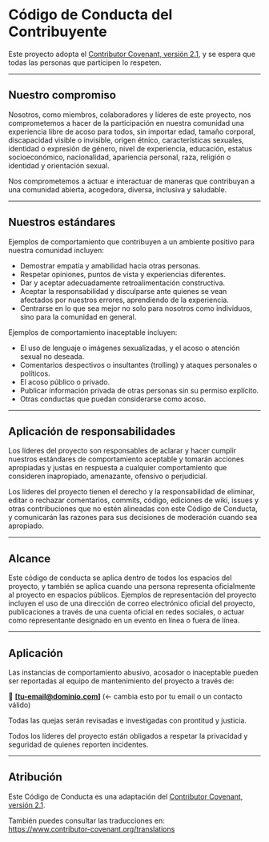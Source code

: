 # Código de Conducta del Contribuyente

Este proyecto adopta el [Contributor Covenant, versión 2.1](https://www.contributor-covenant.org/version/2/1/code_of_conduct.html), y se espera que todas las personas que participen lo respeten.

---

## Nuestro compromiso

Nosotros, como miembros, colaboradores y líderes de este proyecto, nos comprometemos a hacer de la participación en nuestra comunidad una experiencia libre de acoso para todos, sin importar edad, tamaño corporal, discapacidad visible o invisible, origen étnico, características sexuales, identidad o expresión de género, nivel de experiencia, educación, estatus socioeconómico, nacionalidad, apariencia personal, raza, religión o identidad y orientación sexual.

Nos comprometemos a actuar e interactuar de maneras que contribuyan a una comunidad abierta, acogedora, diversa, inclusiva y saludable.

---

## Nuestros estándares

Ejemplos de comportamiento que contribuyen a un ambiente positivo para nuestra comunidad incluyen:

- Demostrar empatía y amabilidad hacia otras personas.
- Respetar opiniones, puntos de vista y experiencias diferentes.
- Dar y aceptar adecuadamente retroalimentación constructiva.
- Aceptar la responsabilidad y disculparse ante quienes se vean afectados por nuestros errores, aprendiendo de la experiencia.
- Centrarse en lo que sea mejor no solo para nosotros como individuos, sino para la comunidad en general.

Ejemplos de comportamiento inaceptable incluyen:

- El uso de lenguaje o imágenes sexualizadas, y el acoso o atención sexual no deseada.
- Comentarios despectivos o insultantes (trolling) y ataques personales o políticos.
- El acoso público o privado.
- Publicar información privada de otras personas sin su permiso explícito.
- Otras conductas que puedan considerarse como acoso.

---

## Aplicación de responsabilidades

Los líderes del proyecto son responsables de aclarar y hacer cumplir nuestros estándares de comportamiento aceptable y tomarán acciones apropiadas y justas en respuesta a cualquier comportamiento que consideren inapropiado, amenazante, ofensivo o perjudicial.

Los líderes del proyecto tienen el derecho y la responsabilidad de eliminar, editar o rechazar comentarios, commits, código, ediciones de wiki, issues y otras contribuciones que no estén alineadas con este Código de Conducta, y comunicarán las razones para sus decisiones de moderación cuando sea apropiado.

---

## Alcance

Este código de conducta se aplica dentro de todos los espacios del proyecto, y también se aplica cuando una persona representa oficialmente al proyecto en espacios públicos. Ejemplos de representación del proyecto incluyen el uso de una dirección de correo electrónico oficial del proyecto, publicaciones a través de una cuenta oficial en redes sociales, o actuar como representante designado en un evento en línea o fuera de línea.

---

## Aplicación

Las instancias de comportamiento abusivo, acosador o inaceptable pueden ser reportadas al equipo de mantenimiento del proyecto a través de:

📧 **[tu-email@dominio.com]** (← cambia esto por tu email o un contacto válido)

Todas las quejas serán revisadas e investigadas con prontitud y justicia.

Todos los líderes del proyecto están obligados a respetar la privacidad y seguridad de quienes reporten incidentes.

---

## Atribución

Este Código de Conducta es una adaptación del [Contributor Covenant, versión 2.1](https://www.contributor-covenant.org/version/2/1/code_of_conduct.html).

También puedes consultar las traducciones en:  
<https://www.contributor-covenant.org/translations>
